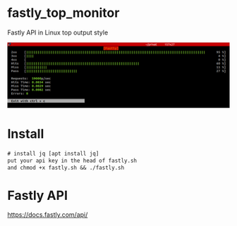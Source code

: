 # fastly_top_monitor
Fastly API in Linux top output style

![fastly](https://github.com/tinoschroeter/fastly_top_monitor/blob/master/fastly_top.png)

# Install
```shell
# install jq [apt install jq]
put your api key in the head of fastly.sh
and chmod +x fastly.sh && ./fastly.sh
```

# Fastly API

https://docs.fastly.com/api/
